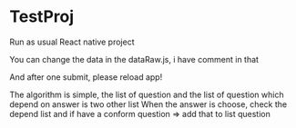 # TestProj

Run as usual React native project

You can change the data in the dataRaw.js, i have comment in that

And after one submit, please reload app!

The algorithm is simple, the list of question and the list of question which depend on answer is two other list
When the answer is choose, check the depend list and if have a conform question => add that to list question
